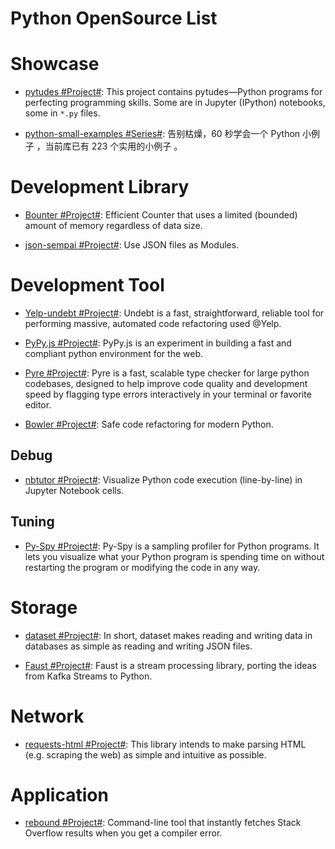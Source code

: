 # Python OpenSource List

# Showcase

- [pytudes #Project#](https://github.com/norvig/pytudes): This project contains pytudes—Python programs for perfecting programming skills. Some are in Jupyter (IPython) notebooks, some in `*.py` files.

- [python-small-examples #Series#](https://github.com/jackzhenguo/python-small-examples): 告别枯燥，60 秒学会一个 Python 小例子 ，当前库已有 223 个实用的小例子 。

# Development Library

- [Bounter #Project#](https://github.com/RaRe-Technologies/bounter): Efficient Counter that uses a limited (bounded) amount of memory regardless of data size.

- [json-sempai #Project#](https://github.com/kragniz/json-sempai): Use JSON files as Modules.

# Development Tool

- [Yelp-undebt #Project#](https://github.com/Yelp/undebt): Undebt is a fast, straightforward, reliable tool for performing massive, automated code refactoring used @Yelp.

- [PyPy.js #Project#](https://pypyjs.org/): PyPy.js is an experiment in building a fast and compliant python environment for the web.

- [Pyre #Project#](https://github.com/facebook/pyre-check): Pyre is a fast, scalable type checker for large python codebases, designed to help improve code quality and development speed by flagging type errors interactively in your terminal or favorite editor.

- [Bowler #Project#](https://pybowler.io/): Safe code refactoring for modern Python.

## Debug

- [nbtutor #Project#](https://github.com/lgpage/nbtutor): Visualize Python code execution (line-by-line) in Jupyter Notebook cells.

## Tuning

- [Py-Spy #Project#](https://github.com/benfred/py-spy): Py-Spy is a sampling profiler for Python programs. It lets you visualize what your Python program is spending time on without restarting the program or modifying the code in any way.

# Storage

- [dataset #Project#](https://github.com/pudo/dataset/blob/master/README.md): In short, dataset makes reading and writing data in databases as simple as reading and writing JSON files.

- [Faust #Project#](https://github.com/robinhood/faust): Faust is a stream processing library, porting the ideas from Kafka Streams to Python.

# Network

- [requests-html #Project#](https://github.com/kennethreitz/requests-html): This library intends to make parsing HTML (e.g. scraping the web) as simple and intuitive as possible.

# Application

- [rebound #Project#](https://github.com/shobrook/rebound): Command-line tool that instantly fetches Stack Overflow results when you get a compiler error.
